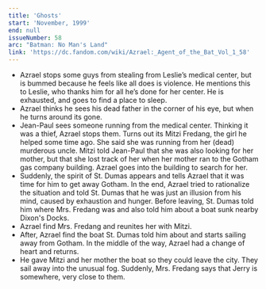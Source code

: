 ```yaml
---
title: 'Ghosts'
start: 'November, 1999'
end: null
issueNumber: 58
arc: "Batman: No Man's Land"
link: 'https://dc.fandom.com/wiki/Azrael:_Agent_of_the_Bat_Vol_1_58'
---
```


- Azrael stops some guys from stealing from Leslie’s medical center, but is bummed because he feels like all does is violence. He mentions this to Leslie, who thanks him for all he’s done for her center. He is exhausted, and goes to find a place to sleep.
- Azrael thinks he sees his dead father in the corner of his eye, but when he turns around its gone.
- Jean-Paul sees someone running from the medical center. Thinking it was a thief, Azrael stops them. Turns out its Mitzi Fredang, the girl he helped some time ago. She said she was running from her (dead) murderous uncle. Mitzi told Jean-Paul that she was also looking for her mother, but that she lost track of her when her mother ran to the Gotham gas company building. Azrael goes into the building to search for her.
- Suddenly, the spirit of St. Dumas appears and tells Azrael that it was time for him to get away Gotham. In the end, Azrael tried to rationalize the situation and told St. Dumas that he was just an illusion from his mind, caused by exhaustion and hunger. Before leaving, St. Dumas told him where Mrs. Fredang was and also told him about a boat sunk nearby Dixon's Docks.
- Azrael find Mrs. Fredang and reunites her with Mitzi.
- After, Azrael find the boat St. Dumas told him about and starts sailing away from Gotham. In the middle of the way, Azrael had a change of heart and returns.
- He gave Mitzi and her mother the boat so they could leave the city. They sail away into the unusual fog. Suddenly, Mrs. Fredang says that Jerry is somewhere, very close to them.
